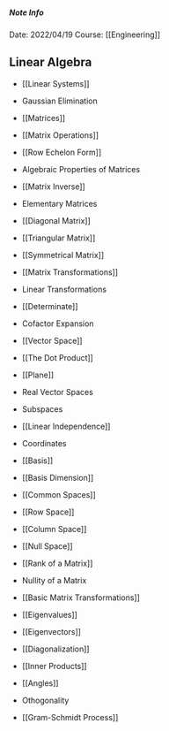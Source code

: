 ##### Note Info
Date: 2022/04/19
Course: [[Engineering]]
## Linear Algebra
- [[Linear Systems]]
- Gaussian Elimination
- [[Matrices]]
- [[Matrix Operations]]
- [[Row Echelon Form]]
- Algebraic Properties of Matrices
- [[Matrix Inverse]]
- Elementary Matrices
- [[Diagonal Matrix]]
- [[Triangular Matrix]]
- [[Symmetrical Matrix]]
- [[Matrix Transformations]]
- Linear Transformations

- [[Determinate]]
- Cofactor Expansion

- [[Vector Space]]
- [[The Dot Product]]
- [[Plane]]

- Real Vector Spaces
- Subspaces
- [[Linear Independence]]
- Coordinates 
- [[Basis]]
- [[Basis Dimension]]
- [[Common Spaces]]
- [[Row Space]]
- [[Column Space]]
- [[Null Space]]
- [[Rank of a Matrix]]
- Nullity of a Matrix
- [[Basic Matrix Transformations]]

- [[Eigenvalues]]
- [[Eigenvectors]]
- [[Diagonalization]]

- [[Inner Products]]
- [[Angles]]
- Othogonality
- [[Gram-Schmidt Process]]